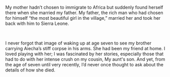 My mother hadn’t chosen to immigrate to Africa but suddenly found herself there when she married my father. My father, the rich man who had chosen for himself “the most beautiful girl in the village,” married her and took her back with him to Sierra Leone.

<br>

I never forgot that image of waking up at age seven to see my brother carrying Aiecha’s stiff corpse in his arms. She had been my friend at home. I loved playing with her; I was fascinated by her stories, especially those that had to do with her intense crush on my cousin, My aunt's son. And yet, from the age of seven until very recently, I’d never once thought to ask about the details of how she died.
